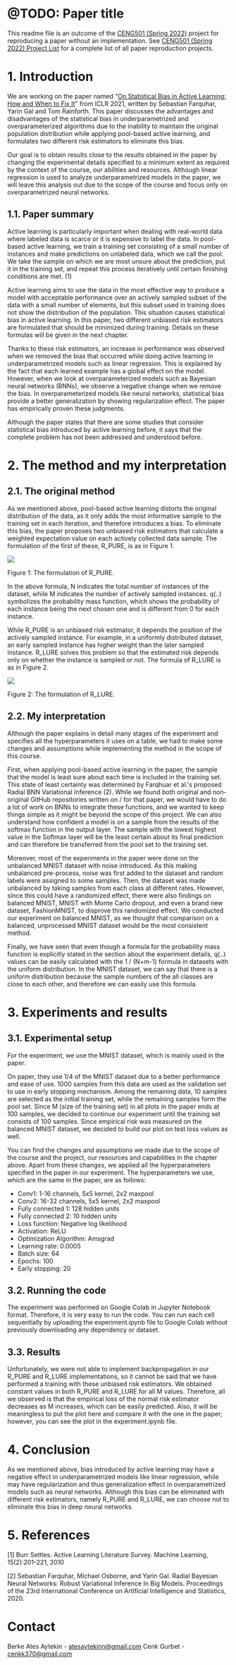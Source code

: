 # @TODO: Paper title

This readme file is an outcome of the [CENG501 (Spring 2022)](https://ceng.metu.edu.tr/~skalkan/DL/) project for reproducing a paper without an implementation. See [CENG501 (Spring 2022) Project List](https://github.com/CENG501-Projects/CENG501-Spring2022) for a complete list of all paper reproduction projects.

# 1. Introduction

We are working on the paper named "[On Statistical Bias in Active Learning: How and When to Fix It](https://arxiv.org/abs/2101.11665)" from ICLR 2021, written by Sebastian Farquhar, Yarin Gal and Tom Rainforth. This paper discusses the advantages and disadvantages of the statistical bias in underparametrized and overparameterized algorithms due to the inability to maintain the original population distribution while applying pool-based active learning, and formulates two different risk estimators to eliminate this bias.

Our goal is to obtain results close to the results obtained in the paper by changing the experimental details specified to a minimum extent as required by the context of the course, our abilities and resources. Although linear regression is used to analyze underparametrized models in the paper, we will leave this analysis out due to the scope of the course and focus only on overparametrized neural networks.


## 1.1. Paper summary

Active learning is particularly important when dealing with real-world data where labeled data is scarce or it is expensive to label the data. In pool-based active learning, we train a training set consisting of a small number of instances and make predictions on unlabeled data, which we call the pool. We take the sample on which we are most unsure about the prediction, put it in the training set, and repeat this process iteratively until certain finishing conditions are met. (1)

Active learning aims to use the data in the most effective way to produce a model with acceptable performance over an actively sampled subset of the data with a small number of elements, but this subset used in training does not show the distribution of the population. This situation causes statistical bias in active learning. In this paper, two different unbiased risk estimators are formulated that should be minimized during training. Details on these formulas will be given in the next chapter.

Thanks to these risk estimators, an increase in performance was observed when we removed the bias that occurred while doing active learning in underparametrized models such as linear regression. This is explained by the fact that each learned example has a global effect on the model. However, when we look at overparameterized models such as Bayesian neural networks (BNNs), we observe a negative change when we remove the bias. In overparameterized models like neural networks, statistical bias provide a better generalization by showing regularization effect. The paper has empirically proven these judgments.

Although the paper states that there are some studies that consider statistical bias introduced by active learning before, it says that the complete problem has not been addressed and understood before.


# 2. The method and my interpretation


## 2.1. The original method

As we mentioned above, pool-based active learning distorts the original distribution of the data, as it only adds the most informative sample to the training set in each iteration, and therefore introduces a bias. To eliminate this bias, the paper proposes two unbiased risk estimators that calculate a weighted expectation value on each actively collected data sample. The formulation of the first of these, R_PURE, is as in Figure 1.

![](image_final1.png)

Figure 1: The formulation of R_PURE.

In the above formula, N indicates the total number of instances of the dataset, while M indicates the number of actively sampled instances. q(..) symbolizes the probability mass function, which shows the probability of each instance being the next chosen one and is different from 0 for each instance.

While R_PURE is an unbiased risk estimator, it depends the position of the actively sampled instance. For example, in a uniformly distributed dataset, an early sampled instance has higher weight than the later sampled instance. R_LURE solves this problem so that the estimated risk depends only on whether the instance is sampled or not. The formula of R_LURE is as in Figure 2.

![](image_final2.png)

Figure 2: The formulation of R_LURE.


## 2.2. My interpretation 

Although the paper explains in detail many stages of the experiment and specifies all the hyperparameters it uses on a table, we had to make some changes and assumptions while implementing the method in the scope of this course.

First, when applying pool-based active learning in the paper, the sample that the model is least sure about each time is included in the training set. This state of least certainty was determined by Farqhuar et al.'s proposed Radial BNN Variational Inference (2). While we found both original and non-original GitHub repositories written on / for that paper, we would have to do a lot of work on BNNs to integrate these functions, and we wanted to keep things simple as it might be beyond the scope of this project. We can also understand how confident a model is on a sample from the results of the softmax function in the output layer. The sample with the lowest highest value in the Softmax layer will be the least certain about its final prediction and can therefore be transferred from the pool set to the training set.

Moreover, most of the experiments in the paper were done on the unbalanced MNIST dataset with noise introduced. As this making unbalanced pre-process, noise was first added to the dataset and random labels were assigned to some samples. Then, the dataset was made unbalanced by taking samples from each class at different rates. However, since this could have a randomized effect, there were also findings on balanced MNIST, MNIST with Monte Carlo dropout, and even a brand new dataset, FashionMNIST, to disprove this randomized effect. We conducted our experiment on balanced MNIST, as we thought that comparison on a balanced, unprocessed MNIST dataset would be the most consistent method.

Finally, we have seen that even though a formula for the probability mass function is explicitly stated in the section about the experiment details, q(..) values can be easily calculated with the 1 / (N+m-1) formula in datasets with the uniform distribution. In the MNIST dataset, we can say that there is a uniform distribution because the sample numbers of the all classes are close to each other, and therefore we can easily use this formula.


# 3. Experiments and results

## 3.1. Experimental setup

For the experiment, we use the MNIST dataset, which is mainly used in the paper.

On paper, they use 1/4 of the MNIST dataset due to a better performance and ease of use. 1000 samples from this data are used as the validation set to use in early stopping mechanism. Among the remaining data, 10 samples are selected as the initial training set, while the remaining samples form the pool set. Since M (size of the training set) in all plots in the paper ends at 100 samples, we decided to continue our experiment until the training set consists of 100 samples. Since empirical risk was measured on the balanced MNIST dataset, we decided to build our plot on test loss values as well.

You can find the changes and assumptions we made due to the scope of the course and the project, our resources and capabilities in the chapter above. Apart from these changes, we applied all the hyperparameters specified in the paper in our experiment. The hyperparameters we use, which are the same in the paper, are as follows: 
- Conv1: 1-16 channels, 5x5 kernel, 2x2 maxpool
- Conv2: 16-32 channels, 5x5 kernel, 2x2 maxpool
- Fully connected 1: 128 hidden units
- Fully connected 2: 10 hidden units
- Loss function: Negative log likelihood
- Activation: ReLU
- Optimization Algorithm: Amsgrad
- Learning rate: 0.0005
- Batch size: 64
- Epochs: 100
- Early stopping: 20


## 3.2. Running the code

The experiment was performed on Google Colab in Jupyter Notebook format. Therefore, it is very easy to run the code. You can run each cell sequentially by uploading  the experiment.ipynb file to Google Colab without previously downloading any dependency or dataset.


## 3.3. Results

Unfortunately, we were not able to implement backpropagation in our R_PURE and R_LURE implementations, so it cannot be said that we have performed a training with these unbiased risk estimators. We obtained constant values in both R_PURE and R_LURE for all M values. Therefore, all we observed is that the empirical loss of the normal risk estimator decreases as M increases, which can be easily predicted. Also, it will be meaningless to put the plot here and compare it with the one in the paper; however, you can see the plot in the experiment.ipynb file.


# 4. Conclusion

As we mentioned above, bias introduced by active learning may have a negative effect in underparametrized models like linear regression, while may have regularization and thus generalization effect in overparametrized models such as neural networks. Although this bias can be eliminated with different risk estimators, namely R_PURE and R_LURE, we can choose not to eliminate this bias in deep neural networks.


# 5. References

[1] Burr Settles. Active Learning Literature Survey. Machine Learning, 15(2):201-221, 2010

[2] Sebastian Farquhar, Michael Osborne, and Yarin Gal. Radial Bayesian Neural Networks: Robust Variational Inference In Big Models. Proceedings of the 23rd International Conference on Artificial Intelligence and Statistics, 2020.


# Contact

Berke Ates Aytekin - atesaytekinn@gmail.com
Cenk Gurbet - cenkk370@gmail.com
